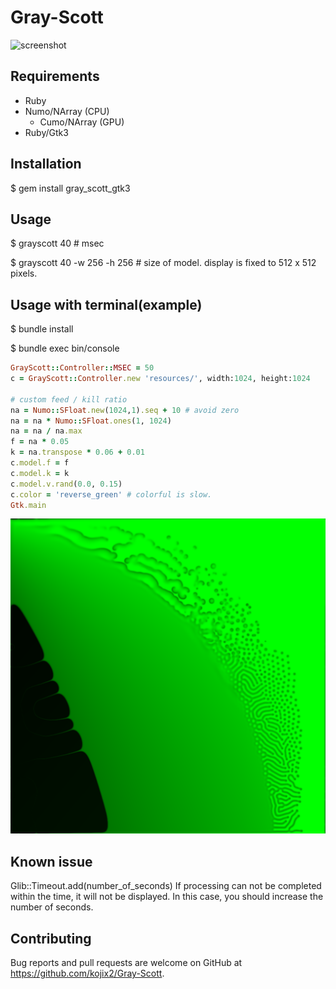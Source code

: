 # Gray-Scott

![screenshot](https://raw.githubusercontent.com/kojix2/Gray-Scott/screenshot/screenshot/screenshot.gif)

## Requirements

* Ruby
* Numo/NArray (CPU)
  * Cumo/NArray (GPU)
* Ruby/Gtk3

## Installation

$ gem install gray_scott_gtk3

## Usage

$ grayscott 40 # msec

$ grayscott 40 -w 256 -h 256 # size of model. display is fixed to 512 x 512 pixels.

## Usage with terminal(example)

$ bundle install

$ bundle exec bin/console

```ruby
GrayScott::Controller::MSEC = 50
c = GrayScott::Controller.new 'resources/', width:1024, height:1024

# custom feed / kill ratio
na = Numo::SFloat.new(1024,1).seq + 10 # avoid zero
na = na * Numo::SFloat.ones(1, 1024)
na = na / na.max
f = na * 0.05
k = na.transpose * 0.06 + 0.01
c.model.f = f
c.model.k = k
c.model.v.rand(0.0, 0.15)
c.color = 'reverse_green' # colorful is slow. 
Gtk.main
```

![screenshot](https://raw.githubusercontent.com/kojix2/Gray-Scott/screenshot/screenshot/reverse-green.png)

## Known issue

Glib::Timeout.add(number_of_seconds)
If processing can not be completed within the time, it will not be displayed. 
In this case, you should increase the number of seconds.

## Contributing

Bug reports and pull requests are welcome on GitHub at https://github.com/kojix2/Gray-Scott.
